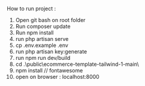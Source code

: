 How to run project : 
1. Open git bash on root folder
2. Run composer update
3. Run npm install
4. run php artisan serve 
5. cp .env.example .env
6. run php artisan key:generate
7. run npm run dev/build
8. cd .\public\ecommerce-template-tailwind-1-main\
9. npm install  // fontawesome
10. open on browser : localhost:8000 
